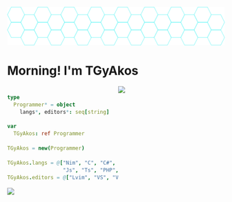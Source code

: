 ![Header](https://github.com/TGyAkos/TGyAkos/blob/main/swon_map_smol.png "nav")

# Morning! I'm TGyAkos

[<img align="right" width="49%" src="https://github-readme-stats.vercel.app/api/top-langs/?username=tgyakos&langs_count=6&theme=transparent&hide_border=true">](https://ionicabizau.github.io/github-profile-languages/?user=tgyakos)

```nim

type
  Programmer* = object
    langs*, editors*: seq[string]
    
var
  TGyAkos: ref Programmer
  
TGyAkos = new(Programmer)

TGyAkos.langs = @["Nim", "C", "C#", "Java",
                  "Js", "Ts", "PHP", "HTML", "CSS"]
TGyAkos.editors = @["Lvim", "VS", "VSCode", "IntelliJ"]

``` 

<img align="center" width="48%" style="border: none" src="https://github-readme-stats.vercel.app/api?username=tgyakos&show_icons=true&theme=transparent&hide_border=true">


